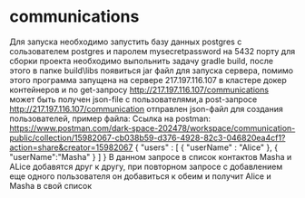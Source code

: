 # communications
Для запуска необходимо запустить базу данных postgres c сользователем postgres и паролем mysecretpassword на 5432 порту
для сборки проекта необходимо выпольнить задачу gradle build, после этого в папке build\libs появиться jar файл для запуска сервера, помимо этого программа 
запущена на сервере 217.197.116.107 в кластере докер контейнеров и по get-запросу http://217.197.116.107/communications может быть получен json-file с пользователями,а post-запросе http://217.197.116.107/communication отправлен json-файл для создания пользователей, пример файла:
Ссылка на postman: https://www.postman.com/dark-space-202478/workspace/communication-public/collection/15982067-cb038b59-d376-4928-82c3-046820ea4cf1?action=share&creator=15982067
{
    "users" : [
        {
            "userName" : "Alice"
        },
        {
            "userName":"Masha"
        }
    ]
}
В данном запросе в список контактов Masha и ALice добавятся друг к другу, при повторном запросе с добавлением еще одного пользователя он добавиться к обеим и получит Alice и Masha в свой список
